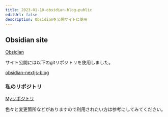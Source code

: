 ```yaml
---
title: 2023-01-10-obsidian-blog-public
editUrl: false
description: Obsidianを公開サイトに使用
---
```


## Obsidian site

[Obsidian](https://obsidian.md/)

サイト公開には以下のgitリポジトリを使用しました。

[obsidian-nextjs-blog](https://github.com/franknoirot/obsidian-nextjs-blog)

### 私のリポジトリ

[Myリポジトリ](https://github.com/nuovotaka/obsidian-nextjs-blog)

色々と変更箇所などがありますので利用されたい方は参考にしてみてください。
